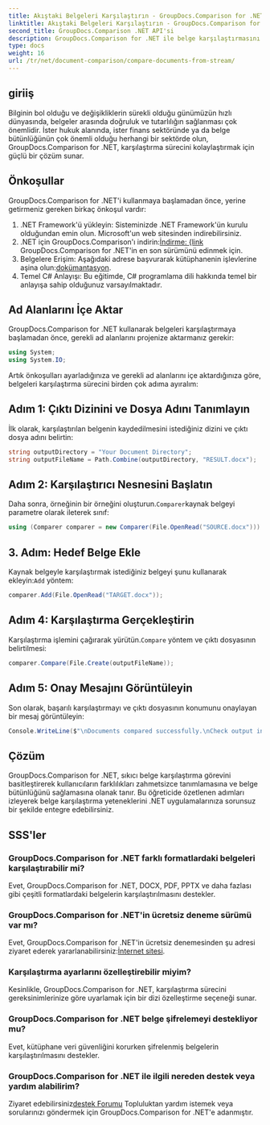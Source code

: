 ```yaml
---
title: Akıştaki Belgeleri Karşılaştırın - GroupDocs.Comparison for .NET
linktitle: Akıştaki Belgeleri Karşılaştırın - GroupDocs.Comparison for .NET
second_title: GroupDocs.Comparison .NET API'si
description: GroupDocs.Comparison for .NET ile belge karşılaştırmasını kolaylaştırın. Belgeleri zahmetsizce karşılaştırın ve dosyalar arasında doğruluk sağlayın.
type: docs
weight: 16
url: /tr/net/document-comparison/compare-documents-from-stream/
---
```

## giriiş
Bilginin bol olduğu ve değişikliklerin sürekli olduğu günümüzün hızlı dünyasında, belgeler arasında doğruluk ve tutarlılığın sağlanması çok önemlidir. İster hukuk alanında, ister finans sektöründe ya da belge bütünlüğünün çok önemli olduğu herhangi bir sektörde olun, GroupDocs.Comparison for .NET, karşılaştırma sürecini kolaylaştırmak için güçlü bir çözüm sunar.
## Önkoşullar
GroupDocs.Comparison for .NET'i kullanmaya başlamadan önce, yerine getirmeniz gereken birkaç önkoşul vardır:
1. .NET Framework'ü yükleyin: Sisteminizde .NET Framework'ün kurulu olduğundan emin olun. Microsoft'un web sitesinden indirebilirsiniz.
2.  .NET için GroupDocs.Comparison'ı indirin:[İndirme: {link](https://releases.groupdocs.com/comparison/net/) GroupDocs.Comparison for .NET'in en son sürümünü edinmek için.
3.  Belgelere Erişim: Aşağıdaki adrese başvurarak kütüphanenin işlevlerine aşina olun:[dokümantasyon](https://reference.groupdocs.com/comparison/net/).
4. Temel C# Anlayışı: Bu eğitimde, C# programlama dili hakkında temel bir anlayışa sahip olduğunuz varsayılmaktadır.

## Ad Alanlarını İçe Aktar
GroupDocs.Comparison for .NET kullanarak belgeleri karşılaştırmaya başlamadan önce, gerekli ad alanlarını projenize aktarmanız gerekir:
```csharp
using System;
using System.IO;
```
Artık önkoşulları ayarladığınıza ve gerekli ad alanlarını içe aktardığınıza göre, belgeleri karşılaştırma sürecini birden çok adıma ayıralım:
## Adım 1: Çıktı Dizinini ve Dosya Adını Tanımlayın
İlk olarak, karşılaştırılan belgenin kaydedilmesini istediğiniz dizini ve çıktı dosya adını belirtin:
```csharp
string outputDirectory = "Your Document Directory";
string outputFileName = Path.Combine(outputDirectory, "RESULT.docx");
```
## Adım 2: Karşılaştırıcı Nesnesini Başlatın
 Daha sonra, örneğinin bir örneğini oluşturun.`Comparer`kaynak belgeyi parametre olarak ileterek sınıf:
```csharp
using (Comparer comparer = new Comparer(File.OpenRead("SOURCE.docx")))
```
## 3. Adım: Hedef Belge Ekle
 Kaynak belgeyle karşılaştırmak istediğiniz belgeyi şunu kullanarak ekleyin:`Add` yöntem:
```csharp
comparer.Add(File.OpenRead("TARGET.docx"));
```
## Adım 4: Karşılaştırma Gerçekleştirin
 Karşılaştırma işlemini çağırarak yürütün.`Compare` yöntem ve çıktı dosyasının belirtilmesi:
```csharp
comparer.Compare(File.Create(outputFileName));
```
## Adım 5: Onay Mesajını Görüntüleyin
Son olarak, başarılı karşılaştırmayı ve çıktı dosyasının konumunu onaylayan bir mesaj görüntüleyin:
```csharp
Console.WriteLine($"\nDocuments compared successfully.\nCheck output in {outputDirectory}.");
```

## Çözüm
GroupDocs.Comparison for .NET, sıkıcı belge karşılaştırma görevini basitleştirerek kullanıcıların farklılıkları zahmetsizce tanımlamasına ve belge bütünlüğünü sağlamasına olanak tanır. Bu öğreticide özetlenen adımları izleyerek belge karşılaştırma yeteneklerini .NET uygulamalarınıza sorunsuz bir şekilde entegre edebilirsiniz.
## SSS'ler
### GroupDocs.Comparison for .NET farklı formatlardaki belgeleri karşılaştırabilir mi?
Evet, GroupDocs.Comparison for .NET, DOCX, PDF, PPTX ve daha fazlası gibi çeşitli formatlardaki belgelerin karşılaştırılmasını destekler.
### GroupDocs.Comparison for .NET'in ücretsiz deneme sürümü var mı?
 Evet, GroupDocs.Comparison for .NET'in ücretsiz denemesinden şu adresi ziyaret ederek yararlanabilirsiniz:[İnternet sitesi](https://releases.groupdocs.com/).
### Karşılaştırma ayarlarını özelleştirebilir miyim?
Kesinlikle, GroupDocs.Comparison for .NET, karşılaştırma sürecini gereksinimlerinize göre uyarlamak için bir dizi özelleştirme seçeneği sunar.
### GroupDocs.Comparison for .NET belge şifrelemeyi destekliyor mu?
Evet, kütüphane veri güvenliğini korurken şifrelenmiş belgelerin karşılaştırılmasını destekler.
### GroupDocs.Comparison for .NET ile ilgili nereden destek veya yardım alabilirim?
 Ziyaret edebilirsiniz[destek Forumu](https://forum.groupdocs.com/c/comparison/12) Topluluktan yardım istemek veya sorularınızı göndermek için GroupDocs.Comparison for .NET'e adanmıştır.